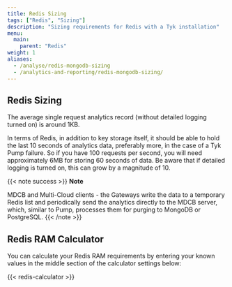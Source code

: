 ```yaml
---
title: Redis Sizing
tags: ["Redis", "Sizing"]
description: "Sizing requirements for Redis with a Tyk installation"
menu:
  main:
    parent: "Redis"
weight: 1
aliases:
  - /analyse/redis-mongodb-sizing
  - /analytics-and-reporting/redis-mongodb-sizing/
---
```


## Redis Sizing
The average single request analytics record (without detailed logging turned on) is around 1KB.

In terms of Redis, in addition to key storage itself, it should be able to hold the last 10 seconds of analytics data, preferably more, in the case of a Tyk Pump failure. So if you have 100 requests per second, you will need approximately 6MB for storing 60 seconds of data. Be aware that if detailed logging is turned on, this can grow by a magnitude of 10. 

{{< note success >}}
**Note**  

MDCB and Multi-Cloud clients - the Gateways write the data to a temporary Redis list and periodically send the analytics directly to the MDCB server, which, similar to Pump, processes them for purging to MongoDB or PostgreSQL.
{{< /note >}}

## Redis RAM Calculator
You can calculate your Redis RAM requirements by entering your known values in the middle section of the calculator settings below:

{{< redis-calculator >}}

